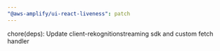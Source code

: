 ```yaml
---
"@aws-amplify/ui-react-liveness": patch
---
```


chore(deps): Update client-rekognitionstreaming sdk and custom fetch handler
